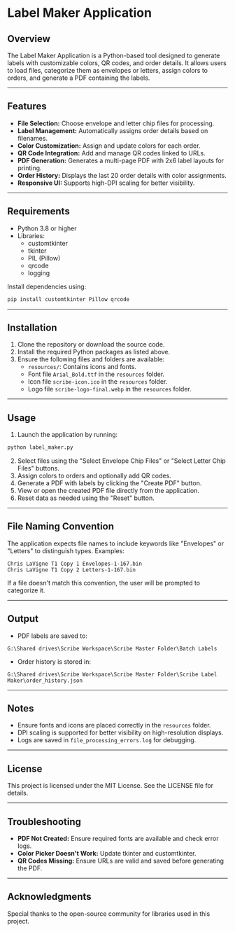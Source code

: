 # Label Maker Application

## Overview
The Label Maker Application is a Python-based tool designed to generate labels with customizable colors, QR codes, and order details. It allows users to load files, categorize them as envelopes or letters, assign colors to orders, and generate a PDF containing the labels.

---

## Features
- **File Selection:** Choose envelope and letter chip files for processing.
- **Label Management:** Automatically assigns order details based on filenames.
- **Color Customization:** Assign and update colors for each order.
- **QR Code Integration:** Add and manage QR codes linked to URLs.
- **PDF Generation:** Generates a multi-page PDF with 2x6 label layouts for printing.
- **Order History:** Displays the last 20 order details with color assignments.
- **Responsive UI:** Supports high-DPI scaling for better visibility.

---

## Requirements
- Python 3.8 or higher
- Libraries:
  - customtkinter
  - tkinter
  - PIL (Pillow)
  - qrcode
  - logging

Install dependencies using:
```bash
pip install customtkinter Pillow qrcode
```

---

## Installation
1. Clone the repository or download the source code.
2. Install the required Python packages as listed above.
3. Ensure the following files and folders are available:
   - `resources/`: Contains icons and fonts.
   - Font file `Arial_Bold.ttf` in the `resources` folder.
   - Icon file `scribe-icon.ico` in the `resources` folder.
   - Logo file `scribe-logo-final.webp` in the `resources` folder.

---

## Usage
1. Launch the application by running:
```bash
python label_maker.py
```
2. Select files using the "Select Envelope Chip Files" or "Select Letter Chip Files" buttons.
3. Assign colors to orders and optionally add QR codes.
4. Generate a PDF with labels by clicking the "Create PDF" button.
5. View or open the created PDF file directly from the application.
6. Reset data as needed using the "Reset" button.

---

## File Naming Convention
The application expects file names to include keywords like "Envelopes" or "Letters" to distinguish types. Examples:
```
Chris LaVigne T1 Copy 1 Envelopes-1-167.bin
Chris LaVigne T1 Copy 2 Letters-1-167.bin
```
If a file doesn't match this convention, the user will be prompted to categorize it.

---

## Output
- PDF labels are saved to:
```
G:\Shared drives\Scribe Workspace\Scribe Master Folder\Batch Labels
```
- Order history is stored in:
```
G:\Shared drives\Scribe Workspace\Scribe Master Folder\Scribe Label Maker\order_history.json
```

---

## Notes
- Ensure fonts and icons are placed correctly in the `resources` folder.
- DPI scaling is supported for better visibility on high-resolution displays.
- Logs are saved in `file_processing_errors.log` for debugging.

---

## License
This project is licensed under the MIT License. See the LICENSE file for details.

---

## Troubleshooting
- **PDF Not Created:** Ensure required fonts are available and check error logs.
- **Color Picker Doesn't Work:** Update tkinter and customtkinter.
- **QR Codes Missing:** Ensure URLs are valid and saved before generating the PDF.

---

## Acknowledgments
Special thanks to the open-source community for libraries used in this project.